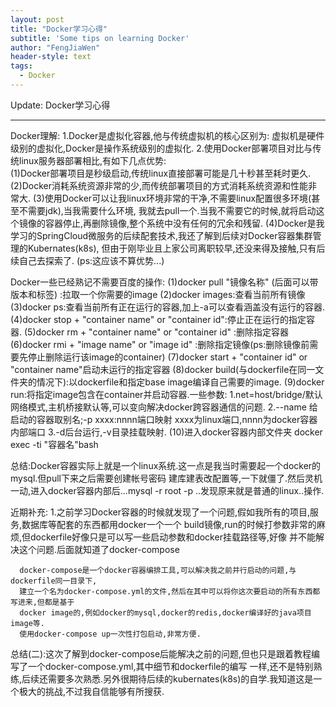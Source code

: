 ```yaml
---
layout: post
title: "Docker学习心得"
subtitle: 'Some tips on learning Docker'
author: "FengJiaWen"
header-style: text
tags:
  - Docker
---
```


Update: Docker学习心得

---

Docker理解:
    1.Docker是虚拟化容器,他与传统虚拟机的核心区别为:
      虚拟机是硬件级别的虚拟化,Docker是操作系统级别的虚拟化.
    2.使用Docker部署项目对比与传统linux服务器部署相比,有如下几点优势:<br>
        (1)Docker部署项目是秒级启动,传统linux直接部署可能是几十秒甚至耗时更久.
        (2)Docker消耗系统资源非常的少,而传统部署项目的方式消耗系统资源和性能非常大.
        (3)使用Docker可以让我linux环境非常的干净,不需要linux配置很多环境(甚至不需要jdk),当我需要什么环境,
           我就去pull一个.当我不需要它的时候,就将启动这个镜像的容器停止,再删除镜像,整个系统中没有任何的冗余和残留.
        (4)Docker是我学习的SpringCloud微服务的后续配套技术,我还了解到后续对Docker容器集群管理的Kubernates(k8s),
           但由于刚毕业且上家公司离职较早,还没来得及接触,只有后续自己去探索了. (ps:这应该不算优势...)

Docker一些已经熟记不需要百度的操作:
   (1)docker pull "镜像名称" (后面可以带版本和标签) :拉取一个你需要的image
   (2)docker images:查看当前所有镜像
   (3)docker ps:查看当前所有正在运行的容器,加上-a可以查看涵盖没有运行的容器.
   (4)docker stop + "container name" or "container id":停止正在运行的指定容器.
   (5)docker rm + "container name" or "container id" :删除指定容器
   (6)docker rmi + "image name" or "image id" :删除指定镜像(ps:删除镜像前需要先停止删除运行该image的container)
   (7)docker start + "container id" or "container name"启动未运行的指定容器
   (8)docker build(与dockerfile在同一文件夹的情况下):以dockerfile和指定base image编译自己需要的image.
   (9)docker run:将指定image包含在container并启动容器.一些参数:
      1.net=host/bridge/默认 网络模式,主机桥接默认等,可以变向解决docker跨容器通信的问题.
      2.--name 给启动的容器取别名;-p xxxx:nnnn端口映射 xxxx为linux端口,nnnn为docker容器内部端口
      3.-d后台运行,-v目录挂载映射.
   (10)进入docker容器内部文件夹 docker exec -ti "容器名"bash 

 总结:Docker容器实际上就是一个linux系统.这一点是我当时需要起一个docker的mysql.但pull下来之后需要创建帐号密码
     建库建表改配置等,一下就僵了.然后灵机一动,进入docker容器内部后...mysql -r root -p ..发现原来就是普通的linux..操作.

 近期补充:
    1.之前学习Docker容器的时候就发现了一个问题,假如我所有的项目,服务,数据库等配套的东西都用docker一个一个
      build镜像,run的时候打参数非常的麻烦,但dockerfile好像只是可以写一些启动参数和docker挂载路径等,好像
      并不能解决这个问题.后面就知道了docker-compose
     
      docker-compose是一个docker容器编排工具,可以解决我之前并行启动的问题,与dockerfile同一目录下,
      建立一个名为docker-compose.yml的文件,然后在其中可以将你这次要启动的所有东西都写进来,但都是基于
      docker image的,例如docker的mysql,docker的redis,docker编译好的java项目image等.
      使用docker-compose up一次性打包启动,非常方便.

 总结(二):这次了解到docker-compose后能解决之前的问题,但也只是跟着教程编写了一个docker-compose.yml,其中细节和dockerfile的编写
         一样,还不是特别熟练,后续还需要多次熟悉.另外很期待后续的kubernates(k8s)的自学.我知道这是一个极大的挑战,不过我自信能够有所搜获.
    
